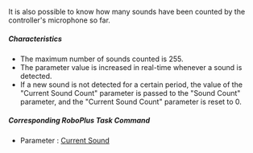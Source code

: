 
It is also possible to know how many sounds have been counted by the controller's microphone so far.
 
##### Characteristics

- The maximum number of sounds counted is 255.
- The parameter value is increased in real-time whenever a sound is detected.
- If a new sound is not detected for a certain period, the value of the "Current Sound Count" parameter is passed to the "Sound Count" parameter, and the "Current Sound Count" parameter is reset to 0.
 
##### Corresponding RoboPlus Task Command

- Parameter : [Current Sound]

[Current Sound]: /docs/en/software/rplus1/task/programming_02/#current-sound-count
